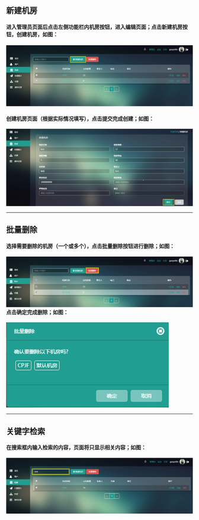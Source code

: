 ## 新建机房

#### 进入管理员页面后点击左侧功能栏内机房按钮，进入编辑页面；点击新建机房按钮，创建机房，如图：

#### ![](/assets/创建机房.png)

#### 创建机房页面（根据实际情况填写），点击提交完成创建；如图：

![](/assets/V%28KB[64Q3}[IFGB1]6}$8HU.jpg)

---

## 批量删除

#### 选择需要删除的机房（一个或多个），点击批量删除按钮进行删除；如图：

#### ![](/assets/机房删除.png)点击确定完成删除；如图：

![](/assets/机房删除1.png)

---

## 关键字检索

#### 在搜索框内输入检索的内容，页面将只显示相关内容；如图：

![](/assets/机房检索.png)



